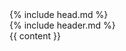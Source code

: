 <!DOCTYPE html>
<html lang="en">
  {% include head.md %}
  <body>
    <div class="mx-4 lg:px-0">
      {% include header.md %}
      <div class="container">
        {{ content }}
      </div>
    </div>
  <script src="/assets/js/image-lazyloader.js"></script>
  <script src="https://cdn.socket.io/4.5.4/socket.io.min.js"></script>
  <script src="/assets/js/emoji-funtime.js"></script>
  </body>
</html>

